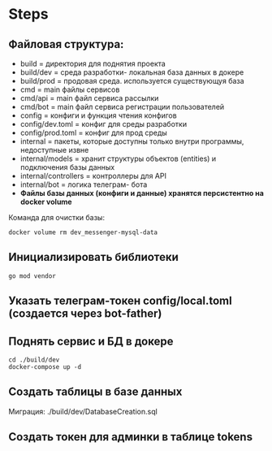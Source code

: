 # Steps 

## Файловая структура:
- build = директория для поднятия проекта
- build/dev = среда разработки- локальная база данных в докере
- build/prod = продовая среда. используется существующуя база
- cmd = main файлы сервисов
- cmd/api = main файл сервиса рассылки
- cmd/bot = main файл сервиса регистрации пользователей
- config = конфиги и функция чтения конфигов
- config/dev.toml = конфиг для среды разработки 
- config/prod.toml = конфиг для прод среды
- internal = пакеты, которые доступны только внутри программы, недоступные извне
- internal/models = хранит структуры объектов (entities) и подключения базы данных
- internal/controllers = контроллеры для API
- internal/bot = логика телеграм- бота
- **Файлы базы данных (конфиги и данные) хранятся персистентно на docker volume**

Команда для очистки базы:
```
docker volume rm dev_messenger-mysql-data
```
## Инициализировать библиотеки
```shell
go mod vendor
```
## Указать телеграм-токен config/local.toml (создается через bot-father)
## Поднять сервис и БД в докере
```shell
cd ./build/dev
docker-compose up -d
```
## Создать таблицы в базе данных
Миграция: ./build/dev/DatabaseCreation.sql
## Создать токен для админки в таблице tokens
